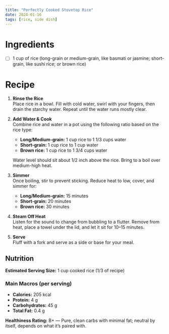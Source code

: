 ```yaml
---
title: "Perfectly Cooked Stovetop Rice"
date: 2024-01-16
tags: [rice, side dish]
---
```


# Ingredients
- [ ] 1 cup of rice (long-grain or medium-grain, like basmati or jasmine; short-grain, like sushi rice; or brown rice)

# Recipe
1. **Rinse the Rice**  
   Place rice in a bowl. Fill with cold water, swirl with your fingers, then drain the starchy water. Repeat until the water runs mostly clear.

2. **Add Water & Cook**  
   Combine rice and water in a pot using the following ratio based on the rice type:

   - **Long/Medium-grain:** 1 cup rice to 1 1/3 cups water  
   - **Short-grain:** 1 cup rice to 1 cup water  
   - **Brown rice:** 1 cup rice to 1 3/4 cups water  

   Water level should sit about 1/2 inch above the rice. Bring to a boil over medium-high heat.

3. **Simmer**  
   Once boiling, stir to prevent sticking. Reduce heat to low, cover, and simmer for:

   - **Long/Medium-grain:** 15 minutes  
   - **Short-grain:** 20 minutes  
   - **Brown rice:** 30 minutes  

4. **Steam Off Heat**  
   Listen for the sound to change from bubbling to a flutter. Remove from heat, place a towel under the lid, and let it sit for 10–15 minutes.

5. **Serve**  
   Fluff with a fork and serve as a side or base for your meal.

## Nutrition

**Estimated Serving Size:** 1 cup cooked rice (1/3 of recipe)

### Main Macros (per serving)
- **Calories:** 205 kcal  
- **Protein:** 4 g  
- **Carbohydrates:** 45 g  
- **Total Fat:** 0.4 g  

**Healthiness Rating:** B+ — Pure, clean carbs with minimal fat; neutral by itself, depends on what it’s paired with.